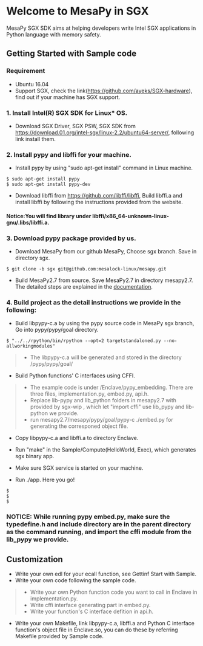 # Welcome to MesaPy in SGX

MesaPy SGX SDK aims at helping developers write Intel SGX applications in Python language with memory safety.

## Getting Started with Sample code
### Requirement
* Ubuntu 16.04
* Support SGX, check the link(https://github.com/ayeks/SGX-hardware), find out if your machine has SGX support.  

### 1. Install Intel(R) SGX SDK for Linux* OS.
* Download SGX Driver, SGX PSW, SGX SDK from https://download.01.org/intel-sgx/linux-2.2/ubuntu64-server/, following link  install them. 
### 2. Install pypy and libffi for your machine.
* Install pypy by using "sudo apt-get install" command in Linux machine.
```
$ sudo apt-get install pypy
$ sudo apt-get install pypy-dev
```
* Download libffi from https://github.com/libffi/libffi, Build libffi.a and install libffi by following the instructions provided from the website.
#### Notice:You will find library under libffi/x86_64-unknown-linux-gnu/.libs/libffi.a.
### 3. Download pypy package provided by us.
* Download MesaPy from our github MesaPy, Choose sgx branch. Save in directory sgx.
```
$ git clone -b sgx git@github.com:mesalock-linux/mesapy.git
```
* Build MesaPy2.7 from source. Save MesaPy2.7 in directory mesapy2.7. The detailed steps are explained in the [documentation](https://docs.mesapy.org/building-from-source.html).

### 4. Build project as the detail instructions we provide in the following:
* Build libpypy-c.a by using the pypy source code in MesaPy sgx branch, Go into pypy/pypy/goal directory.
```
$ "../../rpython/bin/rpython --opt=2 targetstandaloned.py --no-allworkingmodules"
```
>* The libpypy-c.a will be generated and stored in the directory /pypy/pypy/goal/

* Build Python functions' C interfaces using CFFI.
>* The example code is under /Enclave/pypy_embedding. There are three files, implementation.py, embed.py, api.h.
>* Replace lib-pypy and lib_python folders in mesapy2.7 with provided by sgx-wip , which let "import cffi" use lib_pypy and lib-python we provide.
>* run mesapy2.7/mesapy/pypy/goal/pypy-c ./embed.py for generating the corresponed object file.

* Copy libpypy-c.a and libffi.a to directory Enclave.

* Run "make" in the Sample/Compute(HelloWorld, Exec), which generates sgx binary app.

* Make sure SGX service is started on your machine. 

* Run ./app. Here you go!
```
$
$
$
```

### NOTICE: While running pypy embed.py, make sure the typedefine.h and include directory are in the parent directory as the command running, and import the cffi module from the lib_pypy we provide.

## Customization 
* Write your own edl for your ecall function, see Gettinf Start with Sample.
* Write your own code following the sample code.
>* Write your own Python function code you want to call in Enclave in implementation.py.
>* Write cffi interface generating part in embed.py.
>* Write your function's C interface defition in api.h.
* Write your own Makefile, link libpypy-c.a, libffi.a and Python C interface function's object file in Enclave.so, you can do these by referring Makefile provided by Sample code.








